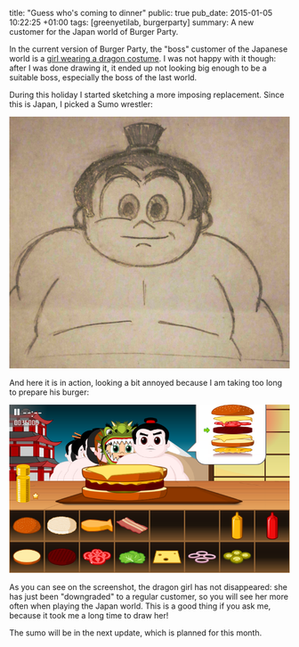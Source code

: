 title: "Guess who's coming to dinner"
public: true
pub_date: 2015-01-05 10:22:25 +01:00
tags: [greenyetilab, burgerparty]
summary: A new customer for the Japan world of Burger Party.

In the current version of Burger Party, the "boss" customer of the Japanese world is a [girl wearing a dragon costume](/2014/back-to-work). I was not happy with it though: after I was done drawing it, it ended up not looking big enough to be a suitable boss, especially the boss of the last world.

During this holiday I started sketching a more imposing replacement. Since this is Japan, I picked a Sumo wrestler:

![Sumo Sketch](sumo-sketch.jpg)

And here it is in action, looking a bit annoyed because I am taking too long to prepare his burger:

![Sumo Screenshot](sumo-screenshot.png)

As you can see on the screenshot, the dragon girl has not disappeared: she has just been "downgraded" to a regular customer, so you will see her more often when playing the Japan world. This is a good thing if you ask me, because it took me a long time to draw her!

The sumo will be in the next update, which is planned for this month.
